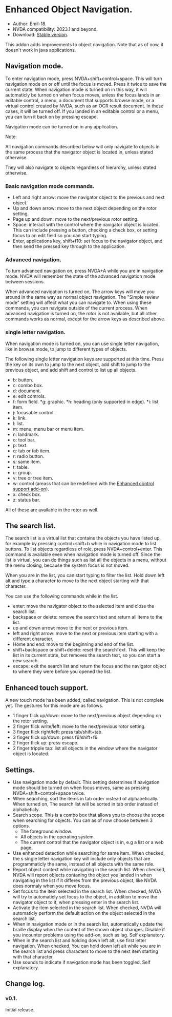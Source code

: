 # Enhanced Object Navigation.
* Author: Emil-18.
* NVDA compatibility: 2023.1 and beyond.
* Download: [Stable version](https://github.com/Emil-18/enhanced-object-navigation/releases/download/v0.1/enhancedObjectNavigation-0.1.nvda-addon).

This addon adds improvements to object navigation. Note that as of now, it doesn't work in java applications.

## Navigation mode.

To enter navigation mode, press NVDA+shift+control+space. This will turn navigation mode on or off until the focus is moved.
Press it twice to save the current state.
When navigation mode is turned on in this way, it will automaticly be turned on when focus moves, unless the focus lands in an editable control, a menu, a document that supports browse mode, or a virtual control created by NVDA, such as an OCR result document. In these cases, it will be turned off.
If you landed in an editable control or a menu, you can turn it back on by pressing escape.

Navigation mode can be turned on in any application.

Note:

All navigation commands described below will only navigate to objects in the same process that the navigator object is located in, unless stated otherwise.

They will also navigate to objects regardless of hierarchy, unless stated otherwise.


### Basic navigation mode commands.

* Left and right arrow: move the navigator object to the previous and next object.
* Up and down arrow: move to the next object depending on the rotor setting.
* Page up and down: move to the next/previous rotor setting.
* Space: interact with the control where the navigator object is located. This can include pressing a button, checking a check box, or setting focus to an edit field so you can start typing.
* Enter, applications key, shift+f10: set focus to the navigator object, and then send the pressed key through to the application.

### Advanced navigation.

To turn advanced navigation on, press NVDA+A while you are in navigation mode. NVDA will remember the state of the advanced navigation mode between sessions.

When advanced navigation is turned on, The arrow keys will move you around in the same way as normal object navigation. The "Simple review mode" setting will affect what you can navigate to.
When using these commands, you  can navigate outside of the current process.
When advanced navigation is turned on, the rotor is not available, but all other commands works as normal, except for the arrow keys as described above.

### single letter navigation.

When navigation mode is turned on, you can use single letter navigation, like in browse mode, to jump to different types of objects.

The following single letter navigation keys are supported at this time.
Press the key on its own to jump to the next object, add shift to jump to the previous object, and add shift and control to list up all objects.

* b: button.
* c: combo box.
* d: document.
* e: edit controls.
* f: form field.
*g: graphic.
*h: heading (only supported in edge).
*i: list item.
* j: focusable control.
* k: link.
* l: list.
* m: menu, menu bar or menu item.
* n: landmark.
* o: tool bar.
* p: text.
* q: tab or tab item.
* r: radio button.
* s: same item.
* t: table.
* u: group.
* v: tree or tree item.
* w: control (areass that can be redefined with the [Enhanced control support add-on](https://github.com/emil-18/enhanced-control-support)).
* x: check box.
* z: status bar.

All of these are available in the rotor as well.
## The search list.

The search list is a virtual list that contains the objects you have listed up, for example by pressing control+shift+b while in navigation mode to list buttons.
To list objects regardless of role, press NVDA+control+enter. This command is available even when navigation mode is turned off.
Since the list is virtual, you can do things such as list all the objects in a menu, without the menu closing, because the system focus is not moved.

When you are in the list, you can start typing to filter the list. Hold down left alt and type a character to move to the next object starting with that character.

You can use the following commands while in the list.

* enter: move the navigator object to the selected item and close the search list.
* backspace or delete: remove the search text and return all items to the list.
* up and down arrow: move to the next or previous item.
* left and right arrow: move to the next or previous item starting with a different character.
* Home and end: move to the beginning and end of the list.
* shift+backspace or shift+delete: reset the searchText. This will keep the list in its current state, but removes the search text, so you can start a new search.
* escape: exit  the search list and return the focus and the navigator object  to where they were before you opened the list.

## Enhanced touch support.

A new touch mode has been added, called navigation. This is not complete yet.
The gestures for this mode are as follows.
* 1 finger flick up/down: move to the next/previous object depending on the rotor setting.
* 2 finger flick write/left: move to the next/previous rotor setting.
* 3 finger flick right/left: press tab/shift+tab.
* 3 finger flick up/down: press f6/shift+f6.
* 2 finger flick up: press escape.
* 2 finger tripple tap: list all objects in the window where the navigator object is located.
## Settings.

* Use navigation mode by default.
This setting determines if navigation mode should be turned on when focus moves, same as pressing NVDA+shift+control+space twice.
* When searching, sort the items in tab order instead of alphabetically.
When turned on, The search list will be sorted in tab order instead of alphabeticly.
* Search scope.
This is a combo box that allows you to choose the scope when searching for objects.
You can as of now choose between 3 options.
    * The foreground window.
    * All objects in the operating system.
    * The current control that the navigator object is in, e.g a list or a web page.
* Use enhanced detection while searching for same item.
When checked, the s single letter navigation key will include only objects that are programmaticly the same, instead of all objects with the same role.
* Report object context while navigating in the search list.
When checked, NVDA will report objects contaning the object you landed in when navigating in the list if it differes from the previous object, like NVDA does normaly when you move focus.
* Set focus to the item selected in the search list.
When checked, NVDA will try to automaticly set focus to the object, in addition to move the navigator object to it, when pressing enter in the search list.
* Activate the item selected in the search list.
When checked, NVDA will automaticly perform the default action on the object selected in the search list.
* When in navigation mode or in the search list, automatically update the braille display when the content of the shown object changes. Disable if you incounter problems using the add-on, such as lag. Self explanatory.
* When in the search list and holding down left alt, use first letter navigation.
When checked, You can hold down left alt while you are in the search list and press characters to move to the next item starting with that character.
* Use sounds to indicate if navigation mode has been toggled. Self explanatory.

## Change log.

### v0.1.

Initial release.
